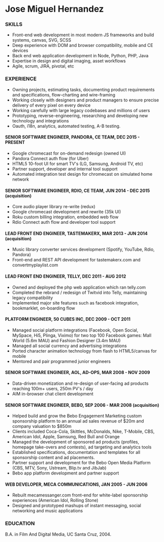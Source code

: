 # Jose Miguel Hernandez

### SKILLS
- Front-end web development in most modern JS frameworks and build systems, canvas, SVG, SCSS
- Deep experience with DOM and browser compatibility, mobile and CE devices
- Back end web application development in Node, Python, PHP, Java
- Expertise in design and digital imaging, asset workflows
- Agile, scrum, JIRA, pivotal, etc

### EXPERIENCE
- Owning projects, estimating tasks, documenting product requirements and specifications, flow-charting and wire-framing
- Working closely with designers and product managers to ensure precise delivery of every pixel on every device
- Working carefully with large legacy codebases and millions of users
- Prototyping, reverse-engineering, researching and developing new technology and integrations
- Oauth, i18n, analytics, automated testing, A-B testing.

#### SENIOR SOFTWARE ENGINEER, PANDORA, CE TEAM, DEC 2015 - PRESENT
- Google chromecast for on-demand redesign (owned UI)
- Pandora Connect auth flow (for Uber)
- HTML5 10-foot UI for smart TV's (LG, Samsung, Android TV, etc)
- Partner support, developer and internal tool support
- Automated integration test design for chromecast on simulated home network

#### SENIOR SOFTWARE ENGINEER, RDIO, CE TEAM, JUN 2014 - DEC 2015 (acquisition)
- Core audio player library re-write (redux)
- Google chromecast development and rewrite (35k UI)
- Roku custom billing integration, embedded web flow
- Rdio Connect auth flow and developer tool support

#### LEAD FRONT END ENGINEER, TASTEMAKERX, MAR 2013 - JUN 2014 (acquisition)
- Music library converter services development (Spotify, YouTube, Rdio, Pandora)
- Front-end and REST API development for tastemakerx.com and convertmyplaylist.com

#### LEAD FRONT END ENGINEER, TELLY, DEC 2011 - AUG 2012
- Owned and deployed the php web application which ran telly.com
- Completed the rebrand / redesign of Twitvid into Telly, maintaining legacy compatibility
- Implemented major site features such as facebook integration, bookmarklet, on-boarding flow

#### PLATFORM ENGINEER, 50 CUBES INC, DEC 2009 - OCT 2011
- Managed social platform integrations (Facebook, Open Social, MySpace, Hi5, Plinga, Viximo) for two top 100 Facebook games: Mall World (5.6m MAU) and Fashion Designer (3.4m MAU)
- Managed all social currency and advertising integrations
- Ported character animation technology from flash to HTML5/canvas for mobile
- Mentored and pair programmed junior engineers

#### SENIOR SOFTWARE ENGINEER, AOL, AD-OPS, MAR 2008 - NOV 2009
- Data-driven monetization and re-design of user-facing ad products reaching 100m+ users, 250m PV's / day
- AIM in-browser chat client development

#### SENIOR SOFTWARE ENGINEER, BEBO, SEP 2006 - MAR 2008 (acquisition)
- Helped build and grow the Bebo Engagement Marketing custom sponsorship platform to an annual ad sales revenue of $20m and company valuation to $850m
- Clients included Coca-Cola, Skittles, McDonalds, Nike, T-Mobile, CBS, American Idol, Apple, Samsung, Red Bull and Orange
- Managed the development of sponsored ad products (profiles, homepage take-overs and contests), ad targeting and analytics tools
- Established specifications, documentation and templates for all sponsorship content and ad placements.
- Partner support and development for the Bebo Open Media Platform (CBS, MTV, Sony, Ustream, Blip.tv and JibJab)
- Bebo app platform development and partner support

#### WEB DEVELOPER, MECA COMMUNICATIONS, JAN 2005 - JUN 2006
- Rebuilt mecamessanger.com front-end for white-label sponsorship experiences (American Idol, Rolling Stone)
- Designed and prototyped mashups of instant messaging, social networking and music applications

### EDUCATION
B.A. in Film And Digital Media, UC Santa Cruz, 2004.
